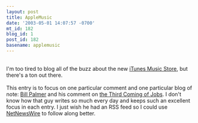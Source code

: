 ```yaml
---
layout: post
title: AppleMusic
date: '2003-05-01 14:07:57 -0700'
mt_id: 182
blog_id: 1
post_id: 182
basename: applemusic
---
```

<br />I'm too tired to blog all of the buzz about the new <a href="http://www.apple.com/music/store/">iTunes Music Store</a>, but there's a ton out there.<br /><br />This entry is to focus on one particular comment and one particular blog of note: <a href="http://billpalmer.blogspot.com/">Bill Palmer</a> and his comment on <a href="http://billpalmer.blogspot.com/2003_04_27_billpalmer_archive.html#93448173">the Third Coming of Jobs</a>. I don't know how that guy writes so much every day and keeps such an excellent focus in each entry. I just wish he had an RSS feed so I could use <a href="http://ranchero.com/software/netnewswire/" title="Best. RSS Reader. Ever.">NetNewsWire</a> to follow along better.<br /><br /><br />
